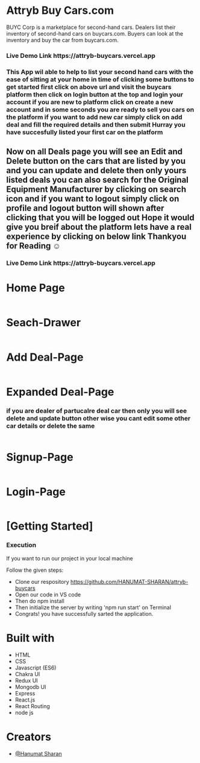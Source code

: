 
# Attryb Buy Cars.com
BUYC Corp is a marketplace for second-hand cars. Dealers list their inventory of second-hand cars on
buycars.com. Buyers can look at the inventory and buy the car from buycars.com.

<h3>Live Demo Link https://attryb-buycars.vercel.app </h3>
<h3>This App wil able to help to list your second hand cars with the ease of sitting at your home in time of clicking some buttons to get started first click on above url and visit the buycars platform then click on login button at the top and login your account if you are new to platform click on create a new account and in some seconds you are ready to sell you cars on the platform if you want to add new car simply click on add deal and fill the required details and then submit Hurray you have succesfully listed your first car on the platform </h3>
<h2>Now on all Deals page you will see an Edit and Delete button on the cars that are listed by you and you can update and delete then only yours listed deals you can also search for the Original Equipment Manufacturer by clicking on search icon and if you want to logout simply click on profile and logout button will shown after clicking that you will be logged out Hope it would give you breif about the platform lets have a real experience by clicking on below link Thankyou for Reading ☺</h2>
<h3>Live Demo Link https://attryb-buycars.vercel.app </h3>
 <h1>Home Page</h1>
    <img src="https://res.cloudinary.com/dtkgxbbb7/image/upload/v1685158135/Screenshot_50_ebnqf0.png" alt="">
  <h1>Seach-Drawer </h1>
    <img src="https://res.cloudinary.com/dtkgxbbb7/image/upload/v1685158135/Screenshot_48_cnbjmn.png" alt="">
<h1>Add Deal-Page</h1>
    <img src="https://res.cloudinary.com/dtkgxbbb7/image/upload/v1685158134/Screenshot_49_vbqvwx.png" alt="">
    <h1>Expanded Deal-Page</h1>
    <h3>if you are dealer of partucalre deal car then only you will see delete and update button other wise you cant edit some other car details or delete the same</h3>
    <img src="https://res.cloudinary.com/dtkgxbbb7/image/upload/v1685158140/Screenshot_51_krl226.png" alt="">
     <h1>Signup-Page</h1>
    <img src="https://res.cloudinary.com/dtkgxbbb7/image/upload/v1685158140/Screenshot_53_bcjrfr.png" alt="">
    <h1>Login-Page</h1>
    <img src="https://res.cloudinary.com/dtkgxbbb7/image/upload/v1685158140/Screenshot_52_mumfv3.png" alt="">
    <h1>[Getting Started]</h1>
    <h3>Execution</h3>
    <p>If you want to run our project in your local machine</p>
    <p>Follow the given steps:</p>
    <ul>
        <li>Clone our respository <a href="https://github.com/HANUMAT-SHARAN/attryb-buycars">https://github.com/HANUMAT-SHARAN/attryb-buycars</a></li>
        <li>Open our code in VS code</li>
        <li>Then do npm install</li>
        <li>Then initialize the server by writing 'npm run start' on Terminal</li>
         <li>Congrats! you have successfully sarted the application.</li>
    </ul>
        <h1>Built with</h1>
    <ul>
        <li>HTML</li>
        <li>CSS</li>
        <li>Javascript (ES6)</li>
        <li>Chakra UI </li>
       <li>Redux UI </li> <li>Mongodb UI </li> <li>Express </li>
  <li>React.js</li>
  <li>React Routing</li>
        <li>node js</li>
    </ul>
        <h1>Creators</h1>
    <ul>
        <li><a href="https://github.com/HANUMAT-SHARAN">@Hanumat Sharan</a></li>
        
        
        


